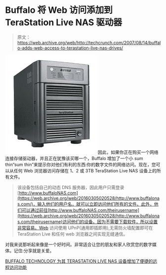 # Buffalo 将 Web 访问添加到 TeraStation Live NAS 驱动器

> 原文：<https://web.archive.org/web/http://techcrunch.com/2007/08/14/buffalo-adds-web-access-to-terastation-live-nas-drives/>

![tslive-left-lg.jpg](img/25fd2eb565afaf8cb1ae52f284800b45.png)因此，如果你正在购买一个网络连接存储驱动器，并且正在犹豫该买哪一个，Buffalo 增加了一个小 sum thin“sum thin”来提示你对他们有利的东西:你的数字文件的网络访问。现在，您可以从任何 Web 浏览器访问存储在 1、2 或 3TB TeraStation Live NAS 设备上的所有文件。

> 该设备包括自己的动态 DNS 服务器，因此用户只需登录[http://www.buffaloNAS.com](https://web.archive.org/web/20160305020528/http://www.buffalonas.com/)，输入他们的用户名，就可以立即访问他们所有的文件。此外，他们可以通过前往[http://www.buffaloNAS.com/theirusername](https://web.archive.org/web/20160305020528/http://www.buffalonas.com/theirusername)访问他们的设备。因为不需要下载软件，所以设置非常容易。Web 访问使用 UPnP(通用即插即用),无需防火墙配置即可在 TeraStation Live 和任何 web 浏览器之间实现无缝通信。

对我来说那听起来像是一个好时间。非常适合让您的朋友和家人欣赏您的数字媒体。记住:分享就是关爱。

[BUFFALO TECHNOLOGY 为其 TERASTATION LIVE NAS 设备增加了便捷的远程访问功能](https://web.archive.org/web/20160305020528/http://www.buffalotech.com/press/releases/buffalo-technology-adds-easy-remote-access-to-its-terastation-live-nas-device/)